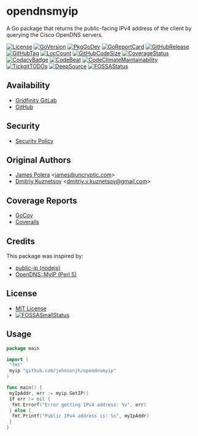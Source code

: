 # opendnsmyip

A Go package that returns the public-facing IPv4 address of the client
by querying the Cisco OpenDNS servers.

[![License](http://img.shields.io/badge/license-mit-blue.svg)](https://raw.githubusercontent.com/johnsonjh/opendnsmyip/master/LICENSE)
[![GoVersion](https://img.shields.io/github/go-mod/go-version/johnsonjh/opendnsmyip.svg)](https://github.com/johnsonjh/opendnsmyip/blob/master/go.mod)
[![PkgGoDev](https://pkg.go.dev/badge/github.com/johnsonjh/opendnsmyip)](https://pkg.go.dev/github.com/johnsonjh/opendnsmyip)
[![GoReportCard](https://goreportcard.com/badge/github.com/johnsonjh/opendnsmyip)](https://goreportcard.com/report/github.com/johnsonjh/opendnsmyip)
[![GitHubRelease](https://img.shields.io/github/release/johnsonjh/opendnsmyip.svg)](https://github.com/johnsonjh/opendnsmyip/releases/)
[![GitHubTag](https://img.shields.io/github/tag/johnsonjh/opendnsmyip.svg)](https://github.com/johnsonjh/opendnsmyip/tags/)
[![LocCount](https://img.shields.io/tokei/lines/github/johnsonjh/opendnsmyip.svg)](https://github.com/XAMPPRocky/tokei)
[![GitHubCodeSize](https://img.shields.io/github/languages/code-size/johnsonjh/opendnsmyip.svg)](https://github.com/johnsonjh/opendnsmyip)
[![CoverageStatus](https://coveralls.io/repos/github/johnsonjh/opendnsmyip/badge.svg?branch=master)](https://coveralls.io/github/johnsonjh/opendnsmyip?branch=master)
[![CodacyBadge](https://api.codacy.com/project/badge/Grade/c756d556a38842a5b82265e5f1bebcc1)](https://app.codacy.com/gh/johnsonjh/opendnsmyip?utm_source=github.com&utm_medium=referral&utm_content=johnsonjh/opendnsmyip&utm_campaign=Badge_Grade)
[![CodeBeat](https://codebeat.co/badges/f148c0a4-604b-449e-b450-02fb5074a131)](https://codebeat.co/projects/github-com-johnsonjh-opendnsmyip-master)
[![CodeClimateMaintainability](https://api.codeclimate.com/v1/badges/d8e0a5a40404d2153688/maintainability)](https://codeclimate.com/github/johnsonjh/opendnsmyip/maintainability)
[![TickgitTODOs](https://img.shields.io/endpoint?url=https://api.tickgit.com/badge?repo=github.com/johnsonjh/opendnsmyip)](https://www.tickgit.com/browse?repo=github.com/johnsonjh/opendnsmyip)
[![DeepSource](https://deepsource.io/gh/johnsonjh/opendnsmyip.svg/?label=active+issues)](https://deepsource.io/gh/johnsonjh/opendnsmyip/?ref=repository-badge)
[![FOSSAStatus](https://app.fossa.com/api/projects/git%2Bgithub.com%2Fjohnsonjh%2Fopendnsmyip.svg?type=shield)](https://app.fossa.com/projects/git%2Bgithub.com%2Fjohnsonjh%2Fopendnsmyip?ref=badge_shield)

## Availability

- [Gridfinity GitLab](https://gitlab.gridfinity.com/jeff/go-opendns-myip)
- [GitHub](https://github.com/johnsonjh/opendnsmyip)

## Security

- [Security Policy](https://github.com/johnsonjh/opendnsmyip/blob/master/SECURITY.md)

## Original Authors

- [James Polera](https://github.com/polera/publicip) \<[james@uncryptic.com](mailto:james@uncryptic.com)\>
- [Dmitriy Kuznetsov](https://github.com/Dikman/publicip) \<[dmitriy.v.kuznetsov@gmail.com](mailto:dmitriy.v.kuznetsov@gmail.com)\>

## Coverage Reports

- [GoCov](https://pktdist.gridfinity.com/coverage/opendnsmyip/)
- [Coveralls](https://coveralls.io/github/johnsonjh/opendnsmyip)

## Credits

This package was inspired by:

- [public-ip (nodejs)](https://github.com/sindresorhus/public-ip/blob/master/index.js)
- [OpenDNS::MyIP (Perl 5)](https://metacpan.org/pod/OpenDNS::MyIP)

## License

- [MIT License](https://tldrlegal.com/license/mit-license)
- [![FOSSASmallStatus](https://app.fossa.com/api/projects/git%2Bgithub.com%2Fjohnsonjh%2Fopendnsmyip.svg?type=small)](https://app.fossa.com/projects/git%2Bgithub.com%2Fjohnsonjh%2Fopendnsmyip?ref=badge_small)

## Usage

```go
package main

import (
 "fmt"
 myip "github.com/johnsonjh/opendnsmyip"
)

func main() {
 myIpAddr, err := myip.GetIP()
 if err != nil {
  fmt.Errorf("Error getting IPv4 address: %v", err)
 } else {
  fmt.Printf("Public IPv4 address is: %s", myIpAddr)
 }
}
```
